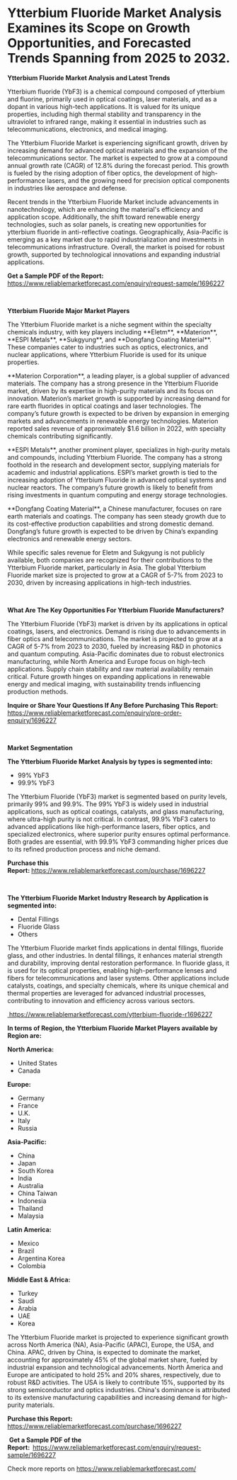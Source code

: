<p><h1>Ytterbium Fluoride Market Analysis Examines its Scope on Growth Opportunities, and Forecasted Trends Spanning from 2025 to 2032.</h1></p><p><strong>Ytterbium Fluoride Market Analysis and Latest Trends</strong></p>
<p><p>Ytterbium fluoride (YbF3) is a chemical compound composed of ytterbium and fluorine, primarily used in optical coatings, laser materials, and as a dopant in various high-tech applications. It is valued for its unique properties, including high thermal stability and transparency in the ultraviolet to infrared range, making it essential in industries such as telecommunications, electronics, and medical imaging.</p><p>The Ytterbium Fluoride Market is experiencing significant growth, driven by increasing demand for advanced optical materials and the expansion of the telecommunications sector. The market is expected to grow at a compound annual growth rate (CAGR) of 12.8% during the forecast period. This growth is fueled by the rising adoption of fiber optics, the development of high-performance lasers, and the growing need for precision optical components in industries like aerospace and defense.</p><p>Recent trends in the Ytterbium Fluoride Market include advancements in nanotechnology, which are enhancing the material's efficiency and application scope. Additionally, the shift toward renewable energy technologies, such as solar panels, is creating new opportunities for ytterbium fluoride in anti-reflective coatings. Geographically, Asia-Pacific is emerging as a key market due to rapid industrialization and investments in telecommunications infrastructure. Overall, the market is poised for robust growth, supported by technological innovations and expanding industrial applications.</p></p>
<p><strong>Get a Sample PDF of the Report:&nbsp;</strong> <a href="https://www.reliablemarketforecast.com/enquiry/request-sample/1696227?utm_campaign=2188&utm_medium=2&utm_source=Github&utm_content=ia&utm_term=25012025&utm_id=ytterbium-fluoride">https://www.reliablemarketforecast.com/enquiry/request-sample/1696227</a></p>
<p>&nbsp;</p>
<p><strong>Ytterbium Fluoride Major Market Players</strong></p>
<p><p>The Ytterbium Fluoride market is a niche segment within the specialty chemicals industry, with key players including **Eletm**, **Materion**, **ESPI Metals**, **Sukgyung**, and **Dongfang Coating Material**. These companies cater to industries such as optics, electronics, and nuclear applications, where Ytterbium Fluoride is used for its unique properties.</p><p>**Materion Corporation**, a leading player, is a global supplier of advanced materials. The company has a strong presence in the Ytterbium Fluoride market, driven by its expertise in high-purity materials and its focus on innovation. Materion’s market growth is supported by increasing demand for rare earth fluorides in optical coatings and laser technologies. The company’s future growth is expected to be driven by expansion in emerging markets and advancements in renewable energy technologies. Materion reported sales revenue of approximately $1.6 billion in 2022, with specialty chemicals contributing significantly.</p><p>**ESPI Metals**, another prominent player, specializes in high-purity metals and compounds, including Ytterbium Fluoride. The company has a strong foothold in the research and development sector, supplying materials for academic and industrial applications. ESPI’s market growth is tied to the increasing adoption of Ytterbium Fluoride in advanced optical systems and nuclear reactors. The company’s future growth is likely to benefit from rising investments in quantum computing and energy storage technologies.</p><p>**Dongfang Coating Material**, a Chinese manufacturer, focuses on rare earth materials and coatings. The company has seen steady growth due to its cost-effective production capabilities and strong domestic demand. Dongfang’s future growth is expected to be driven by China’s expanding electronics and renewable energy sectors.</p><p>While specific sales revenue for Eletm and Sukgyung is not publicly available, both companies are recognized for their contributions to the Ytterbium Fluoride market, particularly in Asia. The global Ytterbium Fluoride market size is projected to grow at a CAGR of 5-7% from 2023 to 2030, driven by increasing applications in high-tech industries.</p></p>
<p>&nbsp;</p>
<p><strong>What Are The Key Opportunities For Ytterbium Fluoride Manufacturers?</strong></p>
<p><p>The Ytterbium Fluoride (YbF3) market is driven by its applications in optical coatings, lasers, and electronics. Demand is rising due to advancements in fiber optics and telecommunications. The market is projected to grow at a CAGR of 5-7% from 2023 to 2030, fueled by increasing R&D in photonics and quantum computing. Asia-Pacific dominates due to robust electronics manufacturing, while North America and Europe focus on high-tech applications. Supply chain stability and raw material availability remain critical. Future growth hinges on expanding applications in renewable energy and medical imaging, with sustainability trends influencing production methods.</p></p>
<p><strong>Inquire or Share Your Questions If Any Before Purchasing This Report:</strong> <a href="https://www.reliablemarketforecast.com/enquiry/pre-order-enquiry/1696227?utm_campaign=2188&utm_medium=2&utm_source=Github&utm_content=ia&utm_term=25012025&utm_id=ytterbium-fluoride">https://www.reliablemarketforecast.com/enquiry/pre-order-enquiry/1696227</a></p>
<p>&nbsp;</p>
<p><strong>Market Segmentation</strong></p>
<p><strong>The Ytterbium Fluoride Market Analysis by types is segmented into:</strong></p>
<p><ul><li>99% YbF3</li><li>99.9% YbF3</li></ul></p>
<p><p>The Ytterbium Fluoride (YbF3) market is segmented based on purity levels, primarily 99% and 99.9%. The 99% YbF3 is widely used in industrial applications, such as optical coatings, catalysts, and glass manufacturing, where ultra-high purity is not critical. In contrast, 99.9% YbF3 caters to advanced applications like high-performance lasers, fiber optics, and specialized electronics, where superior purity ensures optimal performance. Both grades are essential, with 99.9% YbF3 commanding higher prices due to its refined production process and niche demand.</p></p>
<p><strong>Purchase this Report:&nbsp;</strong><a href="https://www.reliablemarketforecast.com/purchase/1696227?utm_campaign=2188&utm_medium=2&utm_source=Github&utm_content=ia&utm_term=25012025&utm_id=ytterbium-fluoride">https://www.reliablemarketforecast.com/purchase/1696227</a></p>
<p>&nbsp;</p>
<p><strong>The Ytterbium Fluoride Market Industry Research by Application is segmented into:</strong></p>
<p><ul><li>Dental Fillings</li><li>Fluoride Glass</li><li>Others</li></ul></p>
<p><p>The Ytterbium Fluoride market finds applications in dental fillings, fluoride glass, and other industries. In dental fillings, it enhances material strength and durability, improving dental restoration performance. In fluoride glass, it is used for its optical properties, enabling high-performance lenses and fibers for telecommunications and laser systems. Other applications include catalysts, coatings, and specialty chemicals, where its unique chemical and thermal properties are leveraged for advanced industrial processes, contributing to innovation and efficiency across various sectors.</p></p>
<p><a href="https://www.reliablemarketforecast.com/ytterbium-fluoride-r1696227?utm_campaign=2188&utm_medium=2&utm_source=Github&utm_content=ia&utm_term=25012025&utm_id=ytterbium-fluoride">&nbsp;https://www.reliablemarketforecast.com/ytterbium-fluoride-r1696227</a></p>
<p><strong>In terms of Region, the Ytterbium Fluoride Market Players available by Region are:</strong></p>
<p>
    <p> <strong> North America: </strong>
        <ul>
            <li>United States</li>
            <li>Canada</li>
        </ul>
        </p> 
    <p> <strong> Europe: </strong>
        <ul>
            <li>Germany</li>
            <li>France</li>
            <li>U.K.</li>
            <li>Italy</li>
            <li>Russia</li>
        </ul>
        </p> 
    <p> <strong> Asia-Pacific: </strong>
        <ul>
            <li>China</li>
            <li>Japan</li>
            <li>South Korea</li>
            <li>India</li>
            <li>Australia</li>
            <li>China Taiwan</li>
            <li>Indonesia</li>
            <li>Thailand</li>
            <li>Malaysia</li>
        </ul>
        </p> 
    <p> <strong> Latin America: </strong>
        <ul>
            <li>Mexico</li>
            <li>Brazil</li>
            <li>Argentina Korea</li>
            <li>Colombia</li>
        </ul>
        </p> 
    <p> <strong> Middle East & Africa: </strong>
        <ul>
            <li>Turkey</li>
            <li>Saudi</li>
            <li>Arabia</li>
            <li>UAE</li>
            <li>Korea</li>
        </ul>
    </p>
    </p>
<p><p>The Ytterbium Fluoride market is projected to experience significant growth across North America (NA), Asia-Pacific (APAC), Europe, the USA, and China. APAC, driven by China, is expected to dominate the market, accounting for approximately 45% of the global market share, fueled by industrial expansion and technological advancements. North America and Europe are anticipated to hold 25% and 20% shares, respectively, due to robust R&D activities. The USA is likely to contribute 15%, supported by its strong semiconductor and optics industries. China's dominance is attributed to its extensive manufacturing capabilities and increasing demand for high-purity materials.</p></p>
<p><strong>Purchase this Report: </strong><a href="https://www.reliablemarketforecast.com/purchase/1696227?utm_campaign=2188&utm_medium=2&utm_source=Github&utm_content=ia&utm_term=25012025&utm_id=ytterbium-fluoride">https://www.reliablemarketforecast.com/purchase/1696227</a></p>
<p>&nbsp;<strong>Get a Sample PDF of the Report:&nbsp;&nbsp;</strong><a href="https://www.reliablemarketforecast.com/enquiry/request-sample/1696227?utm_campaign=2188&utm_medium=2&utm_source=Github&utm_content=ia&utm_term=25012025&utm_id=ytterbium-fluoride">https://www.reliablemarketforecast.com/enquiry/request-sample/1696227</a></p>
<p><strong></strong></p>
<p>Check more reports on <a href="https://www.reliablemarketforecast.com/?utm_campaign=2188&utm_medium=2&utm_source=Github&utm_content=ia&utm_term=25012025&utm_id=ytterbium-fluoride">https://www.reliablemarketforecast.com/</a></p>